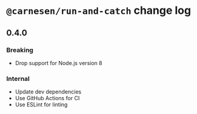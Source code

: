 # `@carnesen/run-and-catch` change log

## 0.4.0
### Breaking
- Drop support for Node.js version 8
### Internal
- Update dev dependencies
- Use GitHub Actions for CI
- Use ESLint for linting
